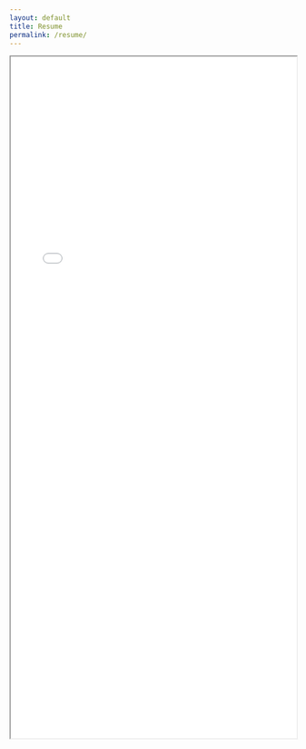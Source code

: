 ```yaml
---
layout: default
title: Resume
permalink: /resume/
---
```


<div class="iframe-container" style="width:100%;">
  <iframe 
    src="../assets/pdf/Antonis_Prodromou_Resume.pdf"    
    title="Resume"
    style="width:100%; min-height:1200px"
    allowfullscreen>
  </iframe>
</div>
